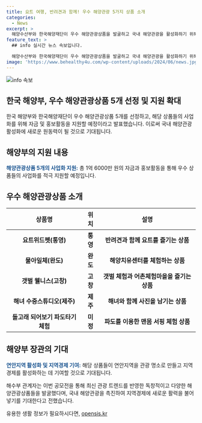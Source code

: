 ```yaml
---
title: 요트 여행, 반려견과 함께! 우수 해양관광 5가지 상품 소개
categories:
  - News
excerpt: >
  해양수산부와 한국해양재단이 우수 해양관광상품을 발굴하고 국내 해양관광을 활성화하기 위해 제8회 우수 해양관광상품 공모전을 개최했다. 이번 공모전에서는 지역 특성을 반영하여 연안경제 활성화에 기여하는 5가지 상품이 선정됐는데, 이를 위해 총 1억 6000만 원의 자금과 홍보활동이 지원된다. 또한, 국민 SNS체험단을 모집해 우수 해양관광상품을 체험할 수 있는 기회를 제공할 예정이다. 해수부 장관은 이를 통해 연안지역을 관광 명소로 만들고 지역경제를 활성화할 것으로 기대했다.
feature_text: >
  ## info 실시간 뉴스 속보입니다.

  해양수산부와 한국해양재단이 우수 해양관광상품을 발굴하고 국내 해양관광을 활성화하기 위해 제8회 우수 해양관광상품 공모전을 개최했다. 이번 공모전에서는 지역 특성을 반영하여 연안경제 활성화에 기여하는 5가지 상품이 선정됐는데, 이를 위해 총 1억 6000만 원의 자금과 홍보활동이 지원된다. 또한, 국민 SNS체험단을 모집해 우수 해양관광상품을 체험할 수 있는 기회를 제공할 예정이다. 해수부 장관은 이를 통해 연안지역을 관광 명소로 만들고 지역경제를 활성화할 것으로 기대했다.
image: 'https://www.behealthy4u.com/wp-content/uploads/2024/06/news.jpg'
---
```


<p><img src="https://www.behealthy4u.com/wp-content/uploads/2024/06/news.jpg" alt="info 속보" /></p>

<h2>한국 해양부, 우수 해양관광상품 5개 선정 및 지원 확대</h2>

<p data-ke-size="size16">한국 해양부와 한국해양재단이 우수 해양관광상품 5개를 선정하고, 해당 상품들의 사업화를 위해 자금 및 홍보활동을 지원할 예정이라고 발표했습니다. 이로써 국내 해양관광 활성화에 새로운 원동력이 될 것으로 기대됩니다.</p>

<h2 data-ke-size="size26">해양부의 지원 내용</h2>

<p><b><span style="color: #1a5490;">해양관광상품 5개의 사업화 지원:</span></b> 총 1억 6000만 원의 자금과 홍보활동을 통해 우수 상품들의 사업화를 적극 지원할 예정입니다.</p>

<h2 data-ke-size="size26">우수 해양관광상품 소개</h2>

<table>
    <thead>
        <tr>
            <th>상품명</th>
            <th>위치</th>
            <th>설명</th>
        </tr>
    </thead>
    <tbody>
        <tr>
            <td style="text-align: center; height: 17px;"><b>요트위드펫(통영)</b></td>
            <td style="text-align: center; height: 17px;"><b>통영</b></td>
            <td style="text-align: center; height: 17px;"><b>반려견과 함께 요트를 즐기는 상품</b></td>
        </tr>
        <tr>
            <td style="text-align: center; height: 17px;"><b>물아일체(완도)</b></td>
            <td style="text-align: center; height: 17px;"><b>완도</b></td>
            <td style="text-align: center; height: 17px;"><b>해양치유센터를 체험하는 상품</b></td>
        </tr>
        <tr>
            <td style="text-align: center; height: 17px;"><b>갯벌 웰니스(고창)</b></td>
            <td style="text-align: center; height: 17px;"><b>고창</b></td>
            <td style="text-align: center; height: 17px;"><b>갯벌 체험과 어촌체험마을을 즐기는 상품</b></td>
        </tr>
        <tr>
            <td style="text-align: center; height: 17px;"><b>해녀 수중스튜디오(제주)</b></td>
            <td style="text-align: center; height: 17px;"><b>제주</b></td>
            <td style="text-align: center; height: 17px;"><b>해녀와 함께 사진을 남기는 상품</b></td>
        </tr>
        <tr>
            <td style="text-align: center; height: 17px;"><b>돌고래 되어보기 파도타기 체험</b></td>
            <td style="text-align: center; height: 17px;"><b>미정</b></td>
            <td style="text-align: center; height: 17px;"><b>파도를 이용한 맨몸 서핑 체험 상품</b></td>
        </tr>
    </tbody>
</table>

<h2 data-ke-size="size26">해양부 장관의 기대</h2>

<p><b><span style="color: #1a5490;">연안지역 활성화 및 지역경제 기여:</span></b> 해당 상품들이 연안지역을 관광 명소로 만들고 지역경제를 활성화하는 데 기여할 것으로 기대됩니다.</p>

<p data-ke-size="size16">해수부 관계자는 이번 공모전을 통해 최신 관광 트렌드를 반영한 독창적이고 다양한 해양관광상품들을 발굴했다며, 국내 해양관광을 촉진하여 지역경제에 새로운 활력을 불어넣기를 기대한다고 전했습니다.</p>
유용한 생활 정보가 필요하시다면, <a href="https://opensis.kr" rel="dofollow">opensis.kr</a>


